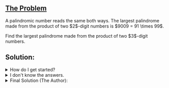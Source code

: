 ## [The Problem](https://projecteuler.net/problem=4)

<p>A palindromic number reads the same both ways. The largest palindrome made from the product of two $2$-digit numbers is $9009 = 91 \times 99$.</p>
<p>Find the largest palindrome made from the product of two $3$-digit numbers.</p>

## Solution:

<details>
    <summary>
        How do I get started?
    </summary>
        First, how do you would you go through every pair of 3 digit numbers? <br><br>
        Then, how do you check if a number is a palindrome? There are a number of ways to do this using the mod operator, rounding operations like int() or //, and using math.log10(). Hint: the fastest way doesn't use any math!
</details>

<details>
    <summary>
        I don't know the answers.
    </summary>
        First, you can use nested for loops. Have one for x in range(100, 1000) and one for y in range(100, 1000). Then, in the innermost for loop, you can calculate z = x * y. <br><br>
        Then, there are many, many, ways to check if something is a palindrome. A quick rundown, generally from worst to best ideas:<br><br>
        4. Using int(math.log10) to find how many digits long z is. A pro is that it makes the program flexible for if you want to find, say, the largest palindrome that's the product of 2 4-digit numbers. However, there is a much better way of counting digits (and you don't even have to know this information for the fastest programs). (Credit to myself in my first attempts at this problem. I did give up this idea fairly quickly, but it would techinically work with enough effort.)<br><br>
        3. Finding the rightmost digit and subtracting it from z, then the second rightmost, etc. Comparing the rightmost digit to the leftmost, then the second rightmost to the second leftmost, etc. (I would credit who did this idea, but I consider this a bad idea, and I don't want to draw negative attention to this person/idea.)<br><br>
        2. You can do something similar to the above idea, but you don't have to subtract! You can do z // 10 and boom, the second rightmost digit becomes the rightmost digit. This is the idea in the Project Euler overview written by Lster. In the overview, there is another variable in addition to z, which they call reversed. When the digit is removed from z, it is added to reversed. Then, instead of comparing individual digits, it compares z and reversed. <br><br>
        1. CONVERTING TO A STRING! This is 3-4 times faster than the code in the Project Euler overview. You could use a for loop where for i in range(0, len(z_string) // 2): if z_string[0 + i] != z_string[-1 - i]: return False. (If you do something like that, be sure to divide by 2 in the range(0, len(z_string) // 2) to avoid checking a pair of digits twice. You can also use a list splice like z_reversed = z_string[::-1] (which I found to be slightly faster than the previous method).<br><br>
        The code for a program that uses z_reversed = z_string[::-1] is below: <br>
</details>

<details>
    <summary>
        Final Solution (The Author):
    </summary>
        <code>def is_palindrome(z):
    z_string = str(z)
    z_reversed = z_string[::-1]
    return z_string == z_reversed
#
highest_palindrome = 0
for x in range(100 ,1000):
    for y in range(100 ,1000):
        if is_palindrome(x * y):
            if x * y > highest_palindrome:
                highest_palindrome = x * y
#
print(highest_palindrome)</code><br><br>
  Runtime: 0.125 seconds
</details>
